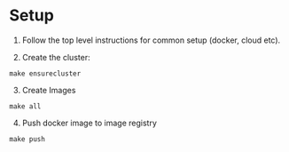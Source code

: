 
# Setup

1. Follow the top level instructions for common setup (docker, cloud etc).

2. Create the cluster:

```
make ensurecluster
```

3. Create Images

```
make all
```

4. Push docker image to image registry

```
make push
```
